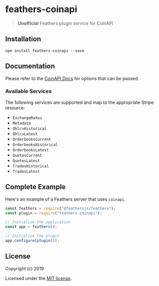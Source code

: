 # feathers-coinapi

> **Unofficial** Feathers plugin service for CoinAPI

## Installation

```
npm install feathers-coinapi --save
```

## Documentation

Please refer to the [CoinAPI Docs](https://docs.coinapi.io/) for options that can be passed.

### Available Services

The following services are supported and map to the appropriate Stripe resource:

- `ExchangeRates`
- `Metadata`
- `OhlcvHistorical`
- `OhlcvLatest`
- `OrderbooksCurrent`
- `OrderbooksHistorical`
- `OrderbooksLatest`
- `QuotesCurrent`
- `QuotesLatest`
- `TradesHistorical`
- `TradesLatest`

## Complete Example

Here's an example of a Feathers server that uses `coinapi`.

```js
const feathers = require("@feathersjs/feathers");
const plugin = require("feathers-coinapi");

// Initialize the application
const app = feathers();

// Initialize the plugin
app.configure(plugin());
```

## License

Copyright (c) 2019

Licensed under the [MIT license](LICENSE).
